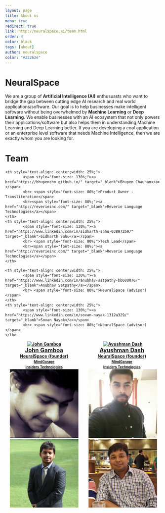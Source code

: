 ```yaml
---
layout: page
title: About us
menu: true
redirect: true
link: http://neuralspace.ai/team.html
order: 4
color: black
tags: [about]
author: neuralspace
color: "#22262e"
---
```


# NeuralSpace

We are a group of **Artificial Intelligence (AI)** enthusuasts who want to bridge the gap between cutting edge AI research and real world applications/software. Our goal is to help businesses make intelligent software without being overwhelmed by **Machine Learning** or **Deep Learning**. We enable businesses with an AI ecosystem that not only powers their applications/software but also helps them in understanding Machine Learning and Deep Learning better. If you are developing a cool application or an enterprise level software that needs Machine Intelligence, then we are exactly whom you are looking for.



<style>
        table, caption, tbody, tfoot, thead, tr, th, td {
          margin: 0;
          padding: 0;
          border: 0;
          outline: 0;
          font-size: 100%;
          vertical-align: baseline;
          background: transparent;
        }
     </style>


# Team

<table>
<tr>
    <th style="background-color: transparent;"><a href="https://vaulttech.github.io/" target="_blank"><img src="https://mg-git.cs.uni-kl.de/mg-admin/OSA-alpha/uploads/97cd3ae286e5a2064c7f876cfabce461/john_new.jpeg" alt="John Gamboa" style="width: 88%;margin-left:0.1%;"></a></th>
    <th style="background-color: transparent;"><a href="https://dashayushman.github.io/" target="_blank"><img src="https://mg-git.cs.uni-kl.de/mg-admin/OSA-alpha/uploads/56882ca535691b153f8a94fc934e1711/ayush.jpg" alt="Ayushman Dash" style="width: 90%;margin-left:6px;"></a></th>
    
</tr>
<tr>
    
   <th style="text-align: center;width: 25%;">
            <span style="font-size: 130%;"><a href="https://vaulttech.github.io/" target="_blank">John Gamboa</a></span>
            <br> <span style="font-size: 100%;"><a href="http://neuralspace.ai/" target="_blank">NeuralSpace (founder)</a></span> 
            <br> <span style="font-size: 80%;"><a href="http://mindgarage.ai/" target="_blank">MindGarage</a></span>
            <br><span style="font-size: 80%;"><a href="http://www.insiders-technologies.de/" target="_blank">Insiders Technologies</a></span>
    </th>
    <th style="text-align: center;width: 25%;">
            <span style="font-size: 130%;"><a href="https://dashayushman.github.io/" target="_blank">Ayushman Dash</a></span>
            <br> <span style="font-size: 100%;"><a href="http://neuralspace.ai/" target="_blank">NeuralSpace (founder)</a></span> 
            <br> <span style="font-size: 80%;"><a href="http://mindgarage.ai/" target="_blank">MindGarage</a></span>
            <br><span style="font-size: 80%;"><a href="http://www.insiders-technologies.de/" target="_blank">Insiders Technologies</a></span>
    </th>
</tr>
<tr>
    <th style="background-color: transparent;"><a href="https://bhupenchn.github.io/" target="_blank"><img src="/assets/img/team/bhupen.jpg" alt="Bhupen Chauhan" style="width: 88%;margin-left:0.1%;"></a></th>
    <th style="background-color: transparent;"><a href="https://www.linkedin.com/in/sidharth-sahu-038972b9/" target="_blank"><img src="/assets/img/team/sidharth.jpg" alt="Sidharth Sahu" style="width: 88%;margin-left:6px;"></a></th>
    
</tr>
<tr>
    
    <th style="text-align: center;width: 25%;">
            <span style="font-size: 130%;"><a href="https://bhupenchn.github.io/" target="_blank">Bhupen Chauhan</a></span>
            <br> <span style="font-size: 80%;">Product Owner - Transliteration</span>
            <br><span style="font-size: 80%;"><a href="http://reverieinc.com/" target="_blank">Reverie Language Technologies</a></span>
    </th>
    <th style="text-align: center;width: 25%;">
            <span style="font-size: 130%;"><a href="https://www.linkedin.com/in/sidharth-sahu-038972b9/" target="_blank">Sidharth Sahu</a></span>
            <br> <span style="font-size: 80%;">Tech Lead</span>
            <br><span style="font-size: 80%;"><a href="http://reverieinc.com/" target="_blank">Reverie Language Technologies</a></span>
    </th>
</tr>
<tr>
    <th style="background-color: transparent;"><a href="https://www.linkedin.com/in/anubhav-satpathy-bb600076/" target="_blank"><img src="/assets/img/team/anubhav.jpg" alt="Anubhav Satpathy" style="width: 88%;margin-left:0.1%;"></a></th>
    <th style="background-color: transparent;"><a href="https://www.linkedin.com/in/sovan-nayak-1312a329/" target="_blank"><img src="/assets/img/team/sovan.jpg" alt="Sovan Nayak" style="width: 88%;margin-left:6px;"></a></th>
    
</tr>
<tr>
    
    <th style="text-align: center;width: 25%;">
            <span style="font-size: 130%;"><a href="https://www.linkedin.com/in/anubhav-satpathy-bb600076/" target="_blank">Anubhav Satpathy</a></span>
            <br> <span style="font-size: 80%;">NeuralSpace (advisor)</span>
    </th>
    <th style="text-align: center;width: 25%;">
            <span style="font-size: 130%;"><a href="https://www.linkedin.com/in/sovan-nayak-1312a329/" target="_blank">Sovan Nayak</a></span>
            <br> <span style="font-size: 80%;">NeuralSpace (advisor)</span>
    </th>
</tr>
<!--
<tr>
    <th><img src="https://mg-git.cs.uni-kl.de/mg-admin/OSA-alpha/uploads/7cf3ffac2095fa55e77b2d44c79316e6/fotini_team.jpg" alt="Fotini Simistira" style="width: 90%;margin-left:6px;">
    </th>
    <th><img src="https://mg-git.cs.uni-kl.de/mg-admin/OSA-alpha/uploads/30e63162eeab2b241635c3942cdc90d6/dominik.jpg" alt="Dominik Bermühler" style="width: 90%;margin-left:6px;"></th>
    <th><img src="https://mg-git.cs.uni-kl.de/mg-admin/OSA-alpha/uploads/699e5323a123806227532826bc21b7a7/andreas_team.jpg" alt="Andreas Kölsch" style="width: 90%;margin-left:6px;"></th>
    <th><img src="https://mg-git.cs.uni-kl.de/mg-admin/OSA-alpha/uploads/f7cd47621e5b05b248ba4f691d3f9e63/ebbecke_team.jpg" alt="Afzal" style="width: 90%;margin-left:6px;"></th>
</tr>

<tr>
    <th style="text-align: center;width: 25%;">
            <span style="font-size: 120%;">Fotini Simistira</span>
            <br> <span style="font-size: 110%;">Organization Chair</span> 
            <br> <span style="font-size: 100%;"><a href="http://mindgarage.ai/" target="_blank">MindGarage</a></span></span>
    </th>
    <th style="text-align: center;width: 25%;">
            <span style="font-size: 120%;">Dominik Bermühler</span>
            <br> <span style="font-size: 110%;">Organization Chair</span> 
            <br> <span style="font-size: 100%;"><a href="http://mindgarage.ai/" target="_blank">MindGarage</a></span>
    </th>
    <th style="text-align: center;width: 25%;">
            <span style="font-size: 120%;">Andreas Kölsch</span>
            <br> <span style="font-size: 110%;">Organization Chair</span> 
            <br> <span style="font-size: 100%;"><a href="http://mindgarage.ai/" target="_blank">MindGarage</a></span>
    </th>
    <th style="text-align: center;width: 25%;">
            <span style="font-size: 120%;">Markus Ebbecke</span>
            <br> <span style="font-size: 110%;">Industrial Organization Chair</span>
            <br><span style="font-size: 100%;"><a href="http://www.insiders-technologies.de/" target="_blank">Insiders Technologies</a></span>
    </th>
</tr>
<tr>
    <th><img src="https://mg-git.cs.uni-kl.de/mg-admin/OSA-alpha/uploads/bdce14870967986663b6fc2a7c9578ce/armin.jpg" alt="Armin Stahl" style="width: 90%;margin-left:6px;"></th>
    <th><img src="https://mg-git.cs.uni-kl.de/mg-admin/OSA-alpha/uploads/2e5db0d17c83437dce73df33972f824a/weiss_team.jpg" alt="Werner Weiss" style="width: 90%;margin-left:6px;"></th>
    <th><img src="http://www.insiders-technologies.de/fileadmin/images/Presse/Presse_Bildmaterial/technologies_logo/rgb/insiders_technologies_rgb.png" alt="Insiders Technologies" style="width: 90%;margin-left:6px;">
    </th>
    <th></th>
    
</tr>
<tr>
    <th style="text-align: center;width: 25%;">
            <span style="font-size: 120%;">Armin Stahl</span>
            <br> <span style="font-size: 110%;">Industrial Organization Chair</span> 
            <br><span style="font-size: 100%;"><a href="http://www.insiders-technologies.de/" target="_blank">Insiders Technologies</a></span>
    </th>
    <th style="text-align: center;width: 25%;">
            <span style="font-size: 120%;">Werner Weiss</span>
            <br> <span style="font-size: 110%;">CEO</span> 
            <br><span style="font-size: 100%;"><a href="http://www.insiders-technologies.de/" target="_blank">Insiders Technologies</a></span>
    </th>
    <th style="text-align: center;width: 25%;">
            <span style="font-size: 120%;"><a href="http://www.insiders-technologies.de/" target="_blank">Insiders Technologies GmbH</a></span>
            <br> <span style="font-size: 110%;">Sponsor</span>
    </th>

</tr>
-->
</table>
